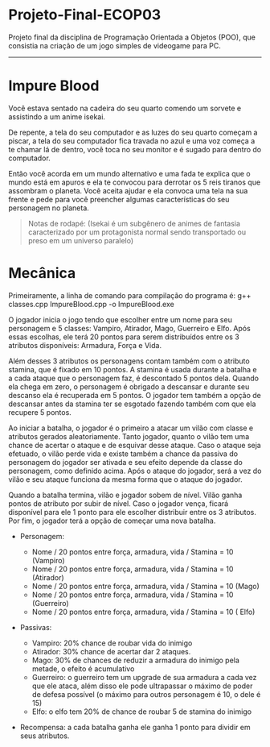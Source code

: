 # Projeto-Final-ECOP03
Projeto final da disciplina de Programação Orientada a Objetos (POO), que consistia na criação de um jogo simples de videogame para PC.

----

# Impure Blood

Você estava sentado na cadeira do seu quarto comendo um sorvete e assistindo a um anime isekai. 

De repente, a tela do seu computador e as luzes do seu quarto começam a piscar, a tela do seu computador fica travada no azul e uma voz começa a te chamar lá de dentro, você toca no seu monitor e é sugado para dentro do computador. 

Então você acorda em um mundo alternativo e uma fada te explica que o mundo está em apuros e ela te convocou para derrotar os 5 reis tiranos que assombram o planeta. Você aceita ajudar e ela convoca uma tela na sua frente e pede para você preencher algumas características do seu personagem no planeta.

> Notas de rodapé: (Isekai é um subgênero de animes de fantasia caracterizado por um protagonista normal sendo transportado ou preso em um universo paralelo)  

# Mecânica
Primeiramente, a linha de comando para compilação do programa é: g++ classes.cpp ImpureBlood.cpp -o ImpureBlood.exe

O jogador inicia o jogo tendo que escolher entre um nome para seu personagem e 5 classes: Vampiro, Atirador, Mago, Guerreiro e Elfo. Após essas escolhas, ele terá 20 pontos para serem distribuídos entre os 3 atributos disponíveis: Armadura, Força e Vida. 

Além desses 3 atributos os personagens contam também com o atributo stamina, que é fixado em 10 pontos. A stamina é usada durante a batalha e a cada ataque que o personagem faz, é descontado 5 pontos dela. Quando ela chega em zero, o personagem é obrigado a descansar e durante seu descanso ela é recuperada em 5 pontos. O jogador tem também a opção de descansar antes da stamina ter se esgotado fazendo também com que ela recupere 5 pontos.
 
Ao iniciar a batalha, o jogador é o primeiro a atacar um vilão com classe e atributos gerados aleatoriamente. Tanto jogador, quanto o vilão tem uma chance de acertar o ataque e de esquivar desse ataque. Caso o ataque seja efetuado, o vilão perde vida e existe também a chance da passiva do personagem do jogador ser ativada e seu efeito depende da classe do personagem, como definido acima. Após o ataque do jogador, será a vez do vilão e seu ataque funciona da mesma forma que o ataque do jogador.

Quando a batalha termina, vilão e jogador sobem de nível. Vilão ganha pontos de atributo por subir de nível. Caso o jogador vença, ficará disponível para ele 1 ponto para ele escolher distribuir entre os 3 atributos. Por fim, o jogador terá a opção de começar uma nova batalha.

 
- Personagem:
  - Nome / 20 pontos entre força, armadura, vida / Stamina = 10 (Vampiro)
  - Nome / 20 pontos entre força, armadura, vida / Stamina = 10 (Atirador)
  - Nome / 20 pontos entre força, armadura, vida / Stamina = 10 (Mago)
  - Nome / 20 pontos entre força, armadura, vida / Stamina = 10 (Guerreiro)
  - Nome / 20 pontos entre força, armadura, vida / Stamina = 10 ( Elfo)

- Passivas:
  - Vampiro:  20% chance de roubar vida do inimigo
  - Atirador: 30% chance de acertar dar 2 ataques.
  - Mago:   30% de chances de reduzir a armadura do inimigo pela metade, o efeito é acumulativo
  - Guerreiro:  o guerreiro tem um upgrade de sua armadura a cada vez que ele ataca, além disso ele pode ultrapassar o máximo de poder de defesa possível (o máximo para outros personagem é 10, o dele é 15)
  - Elfo:   o elfo tem 20% de chance de roubar 5 de stamina do inimigo

- Recompensa: a cada batalha ganha ele ganha 1 ponto para dividir em seus atributos.
